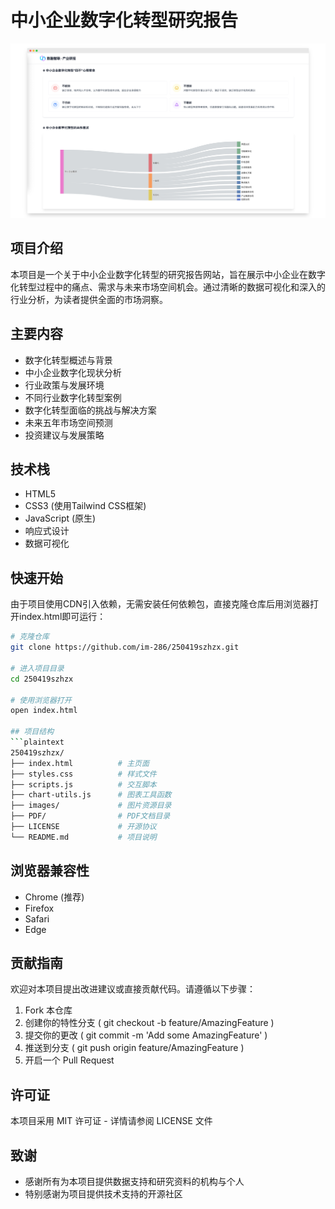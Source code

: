 # 中小企业数字化转型研究报告

![数字化转型](./preview.png)

## 项目介绍

本项目是一个关于中小企业数字化转型的研究报告网站，旨在展示中小企业在数字化转型过程中的痛点、需求与未来市场空间机会。通过清晰的数据可视化和深入的行业分析，为读者提供全面的市场洞察。

## 主要内容

- 数字化转型概述与背景
- 中小企业数字化现状分析
- 行业政策与发展环境
- 不同行业数字化转型案例
- 数字化转型面临的挑战与解决方案
- 未来五年市场空间预测
- 投资建议与发展策略

## 技术栈

- HTML5
- CSS3 (使用Tailwind CSS框架)
- JavaScript (原生)
- 响应式设计
- 数据可视化

## 快速开始

由于项目使用CDN引入依赖，无需安装任何依赖包，直接克隆仓库后用浏览器打开index.html即可运行：

```bash
# 克隆仓库
git clone https://github.com/im-286/250419szhzx.git

# 进入项目目录
cd 250419szhzx

# 使用浏览器打开
open index.html

## 项目结构
```plaintext
250419szhzx/
├── index.html          # 主页面
├── styles.css          # 样式文件
├── scripts.js          # 交互脚本
├── chart-utils.js      # 图表工具函数
├── images/             # 图片资源目录
├── PDF/                # PDF文档目录
├── LICENSE             # 开源协议
└── README.md           # 项目说明
 ```

## 浏览器兼容性
- Chrome (推荐)
- Firefox
- Safari
- Edge
## 贡献指南
欢迎对本项目提出改进建议或直接贡献代码。请遵循以下步骤：

1. Fork 本仓库
2. 创建你的特性分支 ( git checkout -b feature/AmazingFeature )
3. 提交你的更改 ( git commit -m 'Add some AmazingFeature' )
4. 推送到分支 ( git push origin feature/AmazingFeature )
5. 开启一个 Pull Request

## 许可证
本项目采用 MIT 许可证 - 详情请参阅 LICENSE 文件

## 致谢
- 感谢所有为本项目提供数据支持和研究资料的机构与个人
- 特别感谢为项目提供技术支持的开源社区